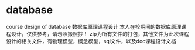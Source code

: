 # database
course design of database 数据库原理课程设计
本人在校期间的数据库原理课程设计，仅供参考，请勿照搬照抄！
zip为所有文件的打包，其他文件为此次课程设计的相关文件，有物理模型，概念模型，sql文件，以及doc课程设计文档
